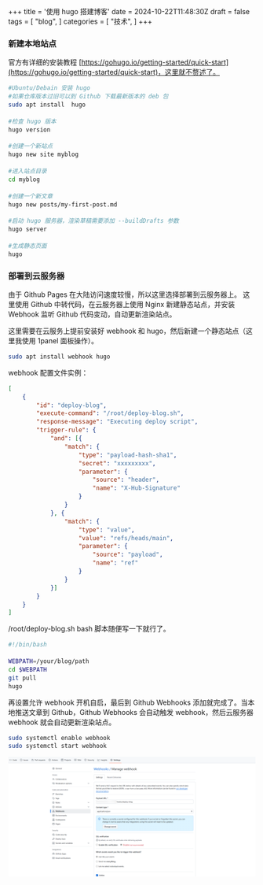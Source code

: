 +++
title = '使用 hugo 搭建博客'
date = 2024-10-22T11:48:30Z
draft = false
tags = [
  "blog",
]
categories = [
  "技术",
]
+++

### 新建本地站点

官方有详细的安装教程 [https://gohugo.io/getting-started/quick-start](https://gohugo.io/getting-started/quick-start)，这里就不赘述了。

```bash
#Ubuntu/Debain 安装 hugo
#如果仓库版本过旧可以到 Github 下载最新版本的 deb 包
sudo apt install  hugo

#检查 hugo 版本
hugo version

#创建一个新站点
hugo new site myblog

#进入站点目录
cd myblog

#创建一个新文章
hugo new posts/my-first-post.md

#启动 hugo 服务器，渲染草稿需要添加 --buildDrafts 参数
hugo server

#生成静态页面
hugo

```

### 部署到云服务器

由于 Github Pages 在大陆访问速度较慢，所以这里选择部署到云服务器上。
这里使用 Github 中转代码，在云服务器上使用 Nginx 新建静态站点，并安装 Webhook 监听 Github 代码变动，自动更新渲染站点。

这里需要在云服务上提前安装好 webhook 和 hugo，然后新建一个静态站点（这里我使用 1panel 面板操作）。

```bash
sudo apt install webhook hugo
```

webhook 配置文件实例：
```json
[
    {
        "id": "deploy-blog",
        "execute-command": "/root/deploy-blog.sh",
        "response-message": "Executing deploy script",
        "trigger-rule": {
            "and": [{
                "match": {
                    "type": "payload-hash-sha1",
                    "secret": "xxxxxxxxx",
                    "parameter": {
                        "source": "header",
                        "name": "X-Hub-Signature"
                    }
                }
            }, {
                "match": {
                    "type": "value",
                    "value": "refs/heads/main",
                    "parameter": {
                        "source": "payload",
                        "name": "ref"
                    }
                }
            }]
        }
    }
]
```
/root/deploy-blog.sh bash 脚本随便写一下就行了。
```bash
#!/bin/bash

WEBPATH=/your/blog/path
cd $WEBPATH
git pull
hugo
```

再设置允许 webhook 开机自启，最后到 Github Webhooks 添加就完成了。当本地推送文章到 Github，Github Webhooks 会自动触发 webhook，然后云服务器 webhook 就会自动更新渲染站点。
```bash
sudo systemctl enable webhook
sudo systemctl start webhook
```
![alt text](/img/image2024102202.png)